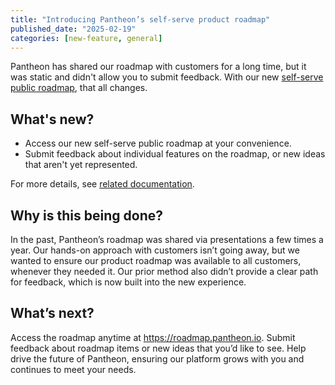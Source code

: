 ```yaml
---
title: "Introducing Pantheon’s self-serve product roadmap"
published_date: "2025-02-19"
categories: [new-feature, general]
---
```

Pantheon has shared our roadmap with customers for a long time, but it was static and didn't allow you to submit feedback. With our new [self-serve public roadmap](https://roadmap.pantheon.io), that all changes.

## What's new? 

* Access our new self-serve public roadmap at your convenience.
* Submit feedback about individual features on the roadmap, or new ideas that aren't yet represented.

For more details, see [related documentation](/roadmap).

## Why is this being done?
In the past, Pantheon’s roadmap was shared via presentations a few times a year. Our hands-on approach with customers isn’t going away, but we wanted to ensure our product roadmap was available to all customers, whenever they needed it. Our prior method also didn’t provide a clear path for feedback, which is now built into the new experience.

## What’s next?
Access the roadmap anytime at https://roadmap.pantheon.io. Submit feedback about roadmap items or new ideas that you’d like to see. Help drive the future of Pantheon, ensuring our platform grows with you and continues to meet your needs.
